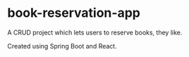 # book-reservation-app

A CRUD project which lets users to reserve books, they like. 

Created using Spring Boot and React.
